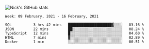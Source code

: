 ![Nick's GitHub stats](https://github-readme-stats.vercel.app/api?username=nickdark&theme=vue&show_icons=true)


<!--START_SECTION:waka-->
```text
Week: 09 February, 2021 - 16 February, 2021

SQL          3 hrs 42 mins   ████████████████████▓░░░░   83.16 % 
JSON         22 mins         ██░░░░░░░░░░░░░░░░░░░░░░░   08.24 % 
TypeScript   12 mins         █░░░░░░░░░░░░░░░░░░░░░░░░   04.60 % 
HTML         7 mins          ▓░░░░░░░░░░░░░░░░░░░░░░░░   02.89 % 
Docker       1 min           ░░░░░░░░░░░░░░░░░░░░░░░░░   00.51 % 
```
<!--END_SECTION:waka-->

<!--
**nickdark/nickdark** is a ✨ _special_ ✨ repository because its `README.md` (this file) appears on your GitHub profile.

Here are some ideas to get you started:

- 🔭 I’m currently working on ...
- 🌱 I’m currently learning ...
- 👯 I’m looking to collaborate on ...
- 🤔 I’m looking for help with ...
- 💬 Ask me about ...
- 📫 How to reach me: ...
- 😄 Pronouns: ...
- ⚡ Fun fact: ...
-->
